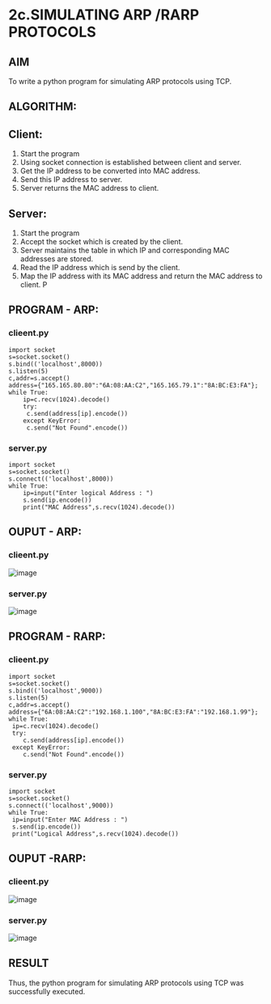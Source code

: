 # 2c.SIMULATING ARP /RARP PROTOCOLS
## AIM
To write a python program for simulating ARP protocols using TCP.
## ALGORITHM:
## Client:
1. Start the program
2. Using socket connection is established between client and server.
3. Get the IP address to be converted into MAC address.
4. Send this IP address to server.
5. Server returns the MAC address to client.
## Server:
1. Start the program
2. Accept the socket which is created by the client.
3. Server maintains the table in which IP and corresponding MAC addresses are
stored.
4. Read the IP address which is send by the client.
5. Map the IP address with its MAC address and return the MAC address to client.
P
## PROGRAM - ARP:
### clieent.py
```
import socket
s=socket.socket()
s.bind(('localhost',8000))
s.listen(5)
c,addr=s.accept()
address={"165.165.80.80":"6A:08:AA:C2","165.165.79.1":"8A:BC:E3:FA"};
while True:
    ip=c.recv(1024).decode()
    try:
     c.send(address[ip].encode())
    except KeyError:
     c.send("Not Found".encode())
```

### server.py
```
import socket
s=socket.socket()
s.connect(('localhost',8000))
while True:
    ip=input("Enter logical Address : ")
    s.send(ip.encode())
    print("MAC Address",s.recv(1024).decode())
```
## OUPUT - ARP:
### clieent.py
![image](https://github.com/SarweshvaranA/2c.ARP_RARP_PROTOCOLS/assets/146930981/b40cf292-2255-4781-933c-66d42f350bf7)

### server.py
![image](https://github.com/SarweshvaranA/2c.ARP_RARP_PROTOCOLS/assets/146930981/43044b2d-783f-49ec-9537-b59c06befcb4)

## PROGRAM - RARP:
### clieent.py
```
import socket
s=socket.socket()
s.bind(('localhost',9000))
s.listen(5)
c,addr=s.accept()
address={"6A:08:AA:C2":"192.168.1.100","8A:BC:E3:FA":"192.168.1.99"};
while True:
 ip=c.recv(1024).decode()
 try:
    c.send(address[ip].encode())
 except KeyError:
    c.send("Not Found".encode())
```
### server.py
```
import socket
s=socket.socket()
s.connect(('localhost',9000))
while True:
 ip=input("Enter MAC Address : ")
 s.send(ip.encode())
 print("Logical Address",s.recv(1024).decode())
```
## OUPUT -RARP:
### clieent.py
![image](https://github.com/SarweshvaranA/2c.ARP_RARP_PROTOCOLS/assets/146930981/72329466-7690-48c7-ac63-5d0b04a4c555)

### server.py
![image](https://github.com/SarweshvaranA/2c.ARP_RARP_PROTOCOLS/assets/146930981/51b1e3c9-b46f-492b-b004-72ff9e5bc066)

## RESULT
Thus, the python program for simulating ARP protocols using TCP was successfully 
executed.
